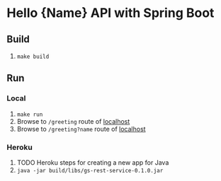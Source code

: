 # Hello {Name} API with Spring Boot

## Build

1. `make build`

## Run

### Local

1. `make run`
2. Browse to `/greeting` route of [localhost](http://localhost:8080/greeting)
3. Browse to `/greeting?name` route of [localhost](http://localhost:8080/greeting?name=Spring%20Boot)

### Heroku

1. TODO Heroku steps for creating a new app for Java
2. `java -jar build/libs/gs-rest-service-0.1.0.jar`
